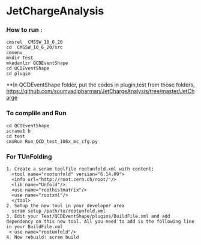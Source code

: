 # JetChargeAnalysis

### How to run :
```
cmsrel  CMSSW_10_6_20
cd  CMSSW_10_6_20/src
cmsenv
mkdir Test
mkedanlzr QCDEventShape
cd QCDEventShape
cd plugin
```
**In QCDEventShape folder, put the codes in plugin,test from those folders,
https://github.com/soumyadipbarman/JetChargeAnalysis/tree/master/JetCharge

 ### To complile and Run
 ```
 cd QCDEventShape
 scramv1 b    
 cd test 
 cmsRun Run_QCD_test_106x_mc_cfg.py
```

### For TUnFolding
 ```
1. Create a scram toolfile rootunfold.xml with content:
   <tool name="rootunfold" version="6.14.09">
   <info url="http://root.cern.ch/root/"/>
   <lib name="Unfold"/>
   <use name="roothistmatrix"/>
   <use name="rootxml"/>
   </tool>
2. Setup the new tool in your developer area
   scram setup /path/to/rootunfold.xml
3. Edit your Test/QCDEventShape/plugins/BuildFile.xml and add dependency on this new tool. All you need to add is the following line in your BuildFile.xml
  < use name="rootunfold"/>
4. Now rebuild: scram build

```

